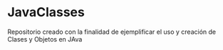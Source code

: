# JavaClasses
Repositorio creado con la finalidad de ejemplificar el uso y creación de Clases y Objetos en JAva
